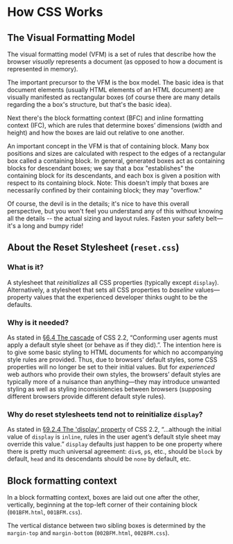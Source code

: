 # How CSS Works

## The Visual Formatting Model
The visual formatting model (VFM) is a set of rules that describe how the browser *visually* represents a document (as opposed to how a document is represented in memory).

The important precursor to the VFM is the box model. The basic idea is that document elements (usually HTML elements  of an HTML document) are visually manifested as rectangular boxes (of course there are many details regarding the a box's structure, but that's the basic idea).

Next there's the block formatting context (BFC) and inline formatting context (IFC), which are rules that determine boxes&rsquo; dimensions (width and height) and how the boxes are laid out relative to one another.

An important concept in the VFM is that of containing block. Many box positions and sizes are calculated with respect to the edges of a rectangular box called a containing block. In general, generated boxes act as containing blocks for descendant boxes; we say that a box "establishes" the containing block for its descendants, and each box is given a position with respect to its containing block. Note: This doesn't imply that boxes are necessarily confined by their containing block; they may "overflow."

Of course, the devil is in the details; it's nice to have this overall perspective, but you won't feel you understand any of this without knowing all the details -- the actual sizing and layout rules. Fasten your safety belt&mdash;it's a long and bumpy ride!

## About the Reset Stylesheet (`reset.css`)
### What is it?
A stylesheet that *reinitializes* all CSS properties (typically except `display`). Alternatively, a stylesheet that sets all CSS properties to *baseline* values&mdash;property values that the experienced developer thinks ought to be the defaults.
### Why is it needed?
As stated in [&sect;6.4 The cascade](https://www.w3.org/TR/CSS22/cascade.html#cascade) of CSS 2.2, &ldquo;Conforming user agents must apply a default style sheet (or behave as if they did).&rdquo;. The intention here is to give some basic styling to HTML documents for which no accompanying style rules are provided. Thus, due to browsers&rsquo; default styles, some CSS properties will no longer be set to their initial values. But for *experienced* web authors who provide their own styles, the browsers&rsquo; default styles are typically more of a nuisance than anything&mdash;they may introduce unwanted styling as well as styling inconsistencies between browsers (supposing different browsers provide different default style rules).
### Why do reset stylesheets tend not to reinitialize `display`?
As stated in [&sect;9.2.4 The 'display' property](https://www.w3.org/TR/CSS22/visuren.html#display-prop) of CSS 2.2, &ldquo;&hellip;although the initial value of `display` is `inline`, rules in the user agent&rsquo;s default style sheet may override this value.&rdquo; `display` defaults just happen to be one property where there is pretty much universal agreement: `div`s, `p`s, etc., should be `block` by default, `head` and its descendants should be `none` by default, etc.

## Block formatting context
In a block formatting context, boxes are laid out one after the other, vertically, beginning at the top-left corner of their containing block (`001BFM.html`, `001BFM.css`).

The vertical distance between two sibling boxes is determined by the `margin-top` and `margin-bottom` (`002BFM.html`, `002BFM.css`).
